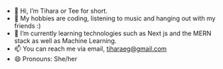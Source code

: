 - 👋 Hi, I’m Tihara or Tee for short.
- 👀 My hobbies are coding, listening to music and hanging out with my friends :)
- 🌱 I’m currently learning technologies such as Next js and the MERN stack as well as Machine Learning.
- 📫 You can reach me via email, tiharaeg@gmail.com
- 😄 Pronouns: She/her


<!---
tiharagrrr/tiharagrrr is a ✨ special ✨ repository because its `README.md` (this file) appears on your GitHub profile.
You can click the Preview link to take a look at your changes.
--->
